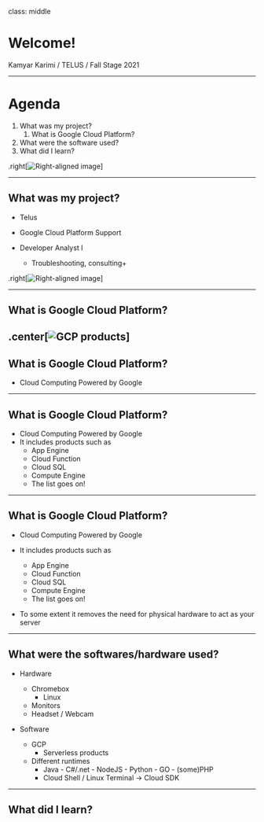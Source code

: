 class: middle

# Welcome!

Kamyar Karimi / TELUS / Fall Stage 2021

---

# Agenda

1. What was my project? 
   1. What is Google Cloud Platform?
2. What were the software used?
3. What did I learn?

.right[![Right-aligned image](https://c.tenor.com/tvFWFDXRrmMAAAAd/blow-mind-mind-blown.gif)]

---

## What was my project?

- Telus
- Google Cloud Platform Support
  
- Developer Analyst I
  - Troubleshooting, consulting+


.right[![Right-aligned image](https://i.pinimg.com/originals/f8/69/2c/f8692cb6767a74417c015360cd453b5b.gif)]

---

## What is Google Cloud Platform?

.center[![GCP products](https://k21academy.com/wp-content/uploads/2021/01/google-cloud-services.jpg)]
---

## What is Google Cloud Platform?

- Cloud Computing Powered by Google

---

## What is Google Cloud Platform?

- Cloud Computing Powered by Google
- It includes products such as 
  - App Engine
  - Cloud Function
  - Cloud SQL
  - Compute Engine
  - The list goes on!

---

## What is Google Cloud Platform?

- Cloud Computing Powered by Google

- It includes products such as 
  - App Engine
  - Cloud Function
  - Cloud SQL
  - Compute Engine
  - The list goes on!

- To some extent it removes the need for physical hardware to act as your server

---

## What were the softwares/hardware used?

- Hardware
  - Chromebox
    - Linux
  - Monitors
  - Headset / Webcam

- Software
  - GCP
    - Serverless products
  - Different runtimes
    - Java - C#/.net - NodeJS - Python - GO - (some)PHP
    - Cloud Shell / Linux Terminal -> Cloud SDK

---

## What did I learn?








